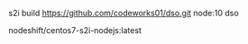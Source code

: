 s2i build https://github.com/codeworks01/dso.git node:10 dso


nodeshift/centos7-s2i-nodejs:latest

